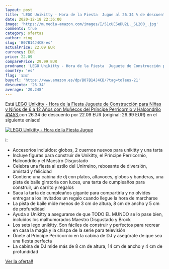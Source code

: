 ```yaml
---
layout: post
title: 'LEGO Unikitty - Hora de la Fiesta  Jugue al 26.34 % de descuento'
date: 2020-12-18 22:36:00
image: 'https://m.media-amazon.com/images/I/51cUESeDU2L._SL200_.jpg'
comments: true
category: ofertas
author: ring
slug: 'B07B14J4CB-es'
actualPrice: 22.09 EUR
currency: EUR
price: 22.09
comparePrice: 29.99 EUR
prodname: 'LEGO Unikitty - Hora de la Fiesta  Juguete de Construcción para Niñas y Niños de 6 a 12 Años con Muñecos del Príncipe Perricornio y Halcondrilo  41453 '
country: 'es'
flag: '🇪🇸'
buyurl: 'https://www.amazon.es/dp/B07B14J4CB/?tag=tolees-21'
descuento: '26.34'
average: '20.248'
---
```


Está [LEGO Unikitty - Hora de la Fiesta  Juguete de Construcción para Niñas y Niños de 6 a 12 Años con Muñecos del Príncipe Perricornio y Halcondrilo  41453 ](https://www.amazon.es/dp/B07B14J4CB/?tag=tolees-21) con 26.34 de descuento por 22.09 EUR (original: 29.99 EUR) en el siguiente enlace!

[![LEGO Unikitty - Hora de la Fiesta  Jugue](https://m.media-amazon.com/images/I/51cUESeDU2L._SL200_.jpg)](https://www.amazon.es/dp/B07B14J4CB/?tag=tolees-21)

ℹ️:

- Accesorios incluidos: globos, 2 cuernos nuevos para unikitty y una tarta
- Incluye figuras para construir de Unikitty, el Príncipe Perricornio, Halcondrilo y el Maestro Disgustado
- Celebra una fiesta al estilo del Unirreino, rebosante de diversión, amistad y felicidad
- Contiene una cabina de dj con platos, altavoces, globos y banderas, una pista de baile giratoria con luces, una tarta de cumpleaños para construir, un carrito y regalos
- Saca la tarta de cumpleaños gigante para compartirla y no olvides entregar a los invitados un regalo cuando llegue la hora de marcharse
- La pista de baile mide menos de 3 cm de altura, 8 cm de ancho y 5 cm de profundidad
- Ayuda a Unikitty a asegurarse de que TODO EL MUNDO se lo pase bien, incluidos los malhumorados Maestro Disgustado y Brock
- Los sets lego unikitty. Son fáciles de construir y perfectos para recrear en casa la magia y la chispa de la serie para televisión
- Únete al Príncipe Perricornio en la cabina de DJ y asegúrate de que sea una fiesta perfecta
- La cabina de DJ mide más de 8 cm de altura, 14 cm de ancho y 4 cm de profundidad

[Ver la oferta!!](https://www.amazon.es/dp/B07B14J4CB/?tag=tolees-21)
